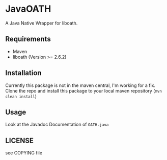# JavaOATH
A Java Native Wrapper for liboath.

## Requirements
- Maven
- liboath (Version >= 2.6.2)

## Installation
Currently this package is not in the maven central, 
I'm working for a fix. Clone the repo and 
install this package to your local maven repository
(`mvn clean install`)

## Usage
Look at the Javadoc Documentation of `OATH.java`

## LICENSE
see COPYING file